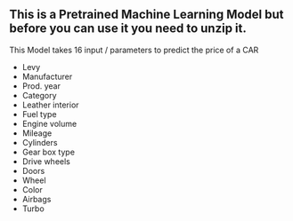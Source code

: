 <h2>This is a Pretrained Machine Learning Model but before you can use it you need to unzip it.</h2>
<p>This Model takes 16 input / parameters to predict the price of a CAR</p>
<p>
    <ul>
        <li>Levy</li>
        <li>Manufacturer</li>
        <li>Prod. year</li>
        <li>Category</li>
        <li>Leather interior</li>
        <li>Fuel type</li>
        <li>Engine volume</li>
        <li>Mileage</li>
        <li>Cylinders</li>
        <li>Gear box type</li>
        <li>Drive wheels</li>
        <li>Doors</li>
        <li>Wheel</li>
        <li>Color</li>
        <li>Airbags</li>
        <li>Turbo</li>
    </ul>
</p>

